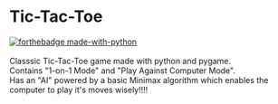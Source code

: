 # Tic-Tac-Toe

[![forthebadge made-with-python](http://ForTheBadge.com/images/badges/made-with-python.svg)](https://www.python.org/)
<br> <br>
Classsic Tic-Tac-Toe game made with python and pygame.<br>
Contains "1-on-1 Mode" and "Play Against Computer Mode".<br>
Has an "AI" powered by a basic Minimax algorithm which enables the computer to play it's moves wisely!!!!
